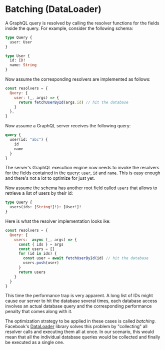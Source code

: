 # Batching (DataLoader)

A GraphQL query is resolved by calling the resolver functions for the fields inside the query. For example, consider the following schema:

```graphql
type Query {
  user: User
}

type User {
  id: ID!
  name: String
}
```

Now assume the corresponding resolvers are implemented as follows:

```js
const resolvers = {
  Query: {
    user: (_, args) => {
      return fetchUserById(args.id) // hit the database
    }
  },
}
```

Now assume a GraphQL server receives the following query:

```graphql
query {
  user(id: "abc") {
    id
    name
  }
}
```

The server's GraphQL execution engine now needs to invoke the resolvers for the fields contained in the query: `user`, `id` and `name`. This is easy enough and there's not a lot to optimize for just yet.

Now assume the schema has another root field called `users` that allows to retrieve a list of users by their id:

```graphql
type Query {
  users(ids: [String!]!): [User!]!
}
```

Here is what the resolver implementation looks ike:

```js
const resolvers = {
  Query: {
    users:  async (_, args) => {
      const { ids } = args
      const users = []
      for (id in ids) {
        const user = await fetchUserById(id) // hit the database
        users.push(user)
      }
      return users
    }
  }
}
```

This time the performance trap is very apparent. A long list of IDs might cause our server to hit the database several times, each database access involves an actual database query and the corresponding performance penalty that comes along with it.

The optimization strategy to be applied in these cases is called _batching_. Facebook's [DataLoader](https://github.com/facebook/dataloader) library solves this problem by "collecting" all resolver calls and executing them all at once. In our scenario, this would mean that all the individual database queries would be collected and finally be executed as a single one.

<!-- Now assume the API also had `Article`s with `Comment`s to ask for and allowed for this query:

```graphql
query {
  article(title: "GraphQL is great") {
    comments {
      text
      writtenBy {
        name
      }
    }
  }
}
``` 

In this query, we're asking for an article with a specific title, its comments and the name's of the users who wrote them. 

Now, it might be the case that the article has exactly five comments and all of them are written by the same user! The GraphQL server's execution engine -->
